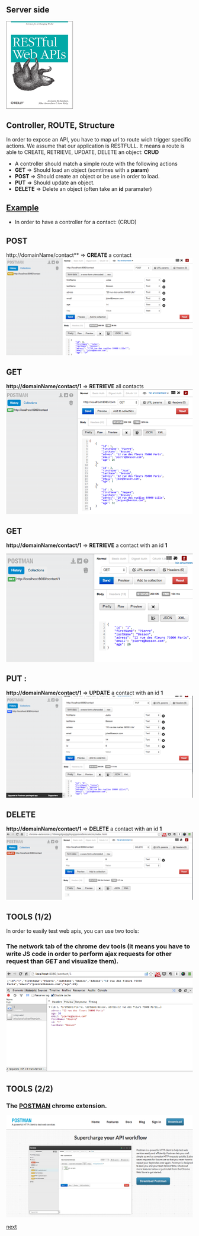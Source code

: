 # 
## Server side

![RESTFULL API](../images/tuto/restfull.gif)

## Controller, ROUTE, Structure

In order to expose an API, you have to map _url_ to route wich trigger specific actions.
We assume that our application is RESTFULL.
It means a route is able to CREATE, RETRIEVE, UPDATE, DELETE  an object: **CRUD**

- A controller should match a simple route with the following actions
-  **GET** => Should load an object (somtimes with a __param__)
-  **POST** => Should create an object or be use in order to load.
-  **PUT** => Should update an object.
-  **DELETE** => Delete an object (often take an __id__ paramater)

## [Example](http://localhost:8080/contact)
- In order to have a controller for a contact: (CRUD)

## POST
http://domainName/contact** => **CREATE** a contact <br />
![POST one element](../images/api/POST_Contact.png)

## **GET**
**http://domainName/contact/1** => **RETRIEVE** all contacts<br />
![GET one element](../images/api/GET_Contact.png)

## **GET**
**http://domainName/contact/1** => **RETRIEVE** a contact with an id **1** <br />

![GET action](../images/api/GET_Contact_1.png)

## **PUT** : 
**http://domainName/contact/1** => **UPDATE** a contact with an id **1** <br />
![PUT action](../images/api/PUT_Contact.png)

## **DELETE** 
**http://domainName/contact/1** => **DELETE** a contact with an id **1** <br />
![DELETE action](../images/api/DELETE_Contact.png)

## TOOLS (1/2)

In order to easily test web apis, you can use two tools:

### The network tab of the chrome dev tools (it means you have to write JS code in order to perform ajax requests for other request than _GET_ and visualize them).

![Chrome Network Devtools](../images/api/CHROME_Network.png)

## TOOLS (2/2)

### The [POSTMAN](http://www.getpostman.com/) chrome extension.
![POSTMAN Extension](../images/api/POSTMAN.png)

[next](/server-side/service.md)